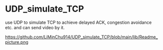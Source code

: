 # UDP_simulate_TCP
use UDP to simulate TCP to achieve delayed ACK, congestion avoidance etc. and can send video by it.

https://github.com/LiMinChu914/UDP_simulate_TCP/blob/main/lib/Readme_picture.png
